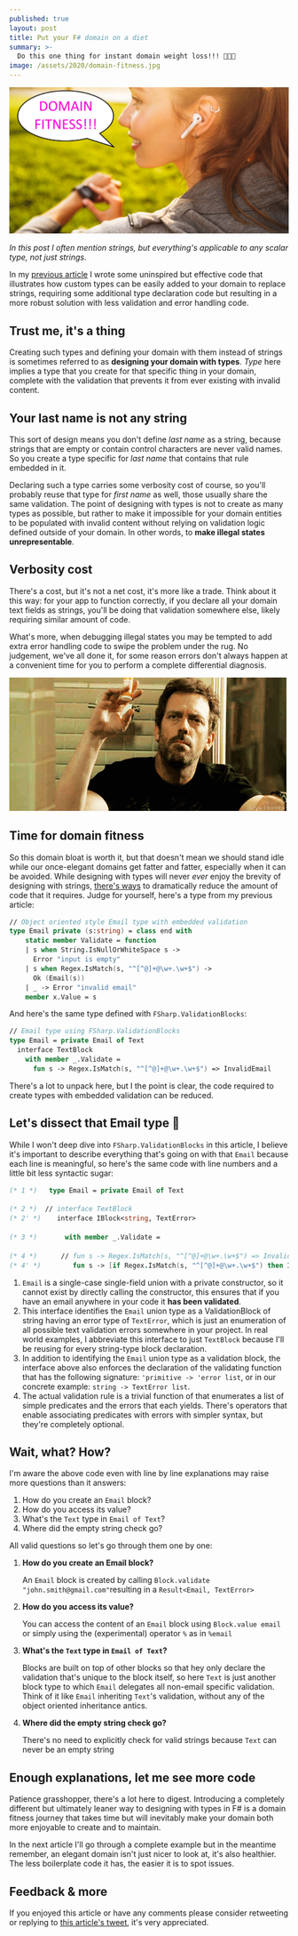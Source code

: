 ```yaml
---
published: true
layout: post
title: Put your F# domain on a diet
summary: >-
  Do this one thing for instant domain weight loss!!! 🤩🤫🤭
image: /assets/2020/domain-fitness.jpg
---
```


![splash](/assets/2020/domain-fitness.jpg)

<div class="message">
  <i>
    In this post I often mention strings, but everything's applicable to any scalar type, not just strings.
  </i>
</div>

In my [previous article](/fun/2020/04/06/jack-in-the-box-code/) I wrote some uninspired but effective code that illustrates how custom types can be easily added to your domain to replace strings, requiring some additional type declaration code but resulting in a more robust solution with less validation and error handling code.

## Trust me, it's a thing

Creating such types and defining your domain with them instead of strings is sometimes referred to as **designing your domain with types**. *Type* here implies a type that you create for that specific thing in your domain, complete with the validation that prevents it from ever existing with invalid content.

## Your last name is not any string

This sort of design means you don't define *last name* as a string, because strings that are empty or contain control characters are never valid names. So you create a type specific for *last name* that contains that rule embedded in it.

Declaring such a type carries some verbosity cost of course, so you'll probably reuse that type for *first name* as well, those usually share the same validation. The point of designing with types is not to create as many types as possible, but rather to make it impossible for your domain entities to be populated with invalid content without relying on validation logic defined outside of your domain. In other words, to **make illegal states unrepresentable**.

## Verbosity cost

There's a cost, but it's not a net cost, it's more like a trade. Think about it this way: for your app to function correctly, if you declare all your domain text fields as strings, you'll be doing that validation somewhere else, likely requiring similar amount of code.

What's more, when debugging illegal states you may be tempted to add extra error handling code to swipe the problem under the rug. No judgement, we've all done it, for some reason errors don't always happen at a convenient time for you to perform a complete differential diagnosis.

![Dr House](/assets/2020/house.gif)

## Time for domain fitness

So this domain bloat is worth it, but that doesn't mean we should stand idle while our once-elegant domains get fatter and fatter, especially when it can be avoided. While designing with types will never *ever* enjoy the brevity of designing with strings, [there's ways](https://github.com/lfr/FSharp.ValidationBlocks) to dramatically reduce the amount of code that it requires. Judge for yourself, here's a type from my previous article:

```fsharp
// Object oriented style Email type with embedded validation
type Email private (s:string) = class end with
    static member Validate = function
    | s when String.IsNullOrWhiteSpace s ->
      Error "input is empty"
    | s when Regex.IsMatch(s, "^[^@]+@\w+.\w+$") ->
      Ok (Email(s))
    | _ -> Error "invalid email"
    member x.Value = s
```

And here's the same type defined with `FSharp.ValidationBlocks`:

```fsharp
// Email type using FSharp.ValidationBlocks
type Email = private Email of Text
  interface TextBlock
    with member _.Validate =
      fun s -> Regex.IsMatch(s, "^[^@]+@\w+.\w+$") => InvalidEmail
```

There's a lot to unpack here, but I the point is clear, the code required to create types with embedded validation can be reduced.

## Let's dissect that Email type 🧐

While I won't deep dive into `FSharp.ValidationBlocks` in this article, I believe it's important to describe everything that's going on with that `Email` because each line is meaningful, so here's the same code with line numbers and a little bit less syntactic sugar:

```fsharp
(* 1 *)   type Email = private Email of Text

(* 2 *)  // interface TextBlock
(* 2' *)    interface IBlock<string, TextError>

(* 3 *)       with member _.Validate =

(* 4 *)      // fun s -> Regex.IsMatch(s, "^[^@]+@\w+.\w+$") => InvalidEmail
(* 4' *)        fun s -> [if Regex.IsMatch(s, "^[^@]+@\w+.\w+$") then InvalidEmail]
```

1. `Email` is a single-case single-field union with a private constructor, so it cannot exist by directly calling the constructor, this ensures that if you have an email anywhere in your code it **has been validated**.
2. This interface identifies the `Email` union type as a ValidationBlock of string having an error type of `TextError`, which is just an enumeration of all possible text validation errors somewhere in your project. In real world examples, I abbreviate this interface to just `TextBlock` because I'll be reusing for every string-type block declaration.
3. In addition to identifying the `Email` union type as a validation block, the interface above also enforces the declaration of the validating function that has the following signature: `'primitive -> 'error list`, or in our concrete example: `string -> TextError list`.
4. The actual validation rule is a trivial function of that enumerates a list of simple predicates and the errors that each yields. There's operators that enable associating predicates with errors with simpler syntax, but they're completely optional.

## Wait, what? How?

I'm aware the above code even with line by line explanations may raise more questions than it answers:

1. How do you create an `Email` block?
2. How do you access its value?
3. What's the `Text` type in `Email of Text`?
4. Where did the empty string check go?
  
All valid questions so let's go through them one by one:

1. **How do you create an Email block?**
  
   An `Email` block is created by calling `Block.validate "john.smith@gmail.com"`resulting in a `Result<Email, TextError>`

2. **How do you access its value?**

   You can access the content of an `Email` block using `Block.value email` or simply using the (experimental) operator `%` as in  `%email`

3. **What's the `Text` type in `Email of Text`?**

   Blocks are built on top of other blocks so that hey only declare the validation that's unique to the block itself, so here `Text` is just another block type to which `Email` delegates all non-email specific validation. Think of it like `Email` inheriting `Text`'s validation, without any of the object oriented inheritance antics.

4. **Where did the empty string check go?**

   There's no need to explicitly check for valid strings because `Text` can never be an empty string
  
## Enough explanations, let me see more code

Patience grasshopper, there's a lot here to digest. Introducing a completely different but ultimately leaner way to designing with types in F# is a domain fitness journey that takes time but will inevitably make your domain both more enjoyable to create and to maintain.

In the next article I'll go through a complete example but in the meantime remember, an elegant domain isn't just nicer to look at, it's also healthier. The less boilerplate code it has, the easier it is to spot issues.

## Feedback & more

If you enjoyed this article or have any comments please consider retweeting or replying to [this article's tweet](https://twitter.com/luislikeIewis/status/1247580130328940544), it's very appreciated.